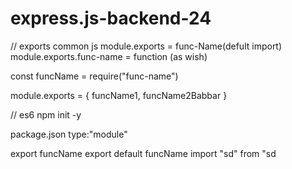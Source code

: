 # express.js-backend-24

// exports common js
module.exports = func-Name(defult import)
module.exports.func-name = function (as wish)

const funcName = require("func-name")


module.exports = {
    funcName1,
    funcName2Babbar
}

// es6
npm init -y

package.json 
type:"module"

export funcName
export default funcName
import "sd" from "sd




